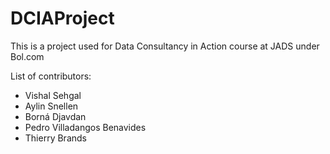 # DCIAProject
This is a project used for Data Consultancy in Action course at JADS under Bol.com

List of contributors:
- Vishal Sehgal
- Aylin Snellen
- Borná Djavdan
- Pedro Villadangos Benavides
- Thierry Brands
